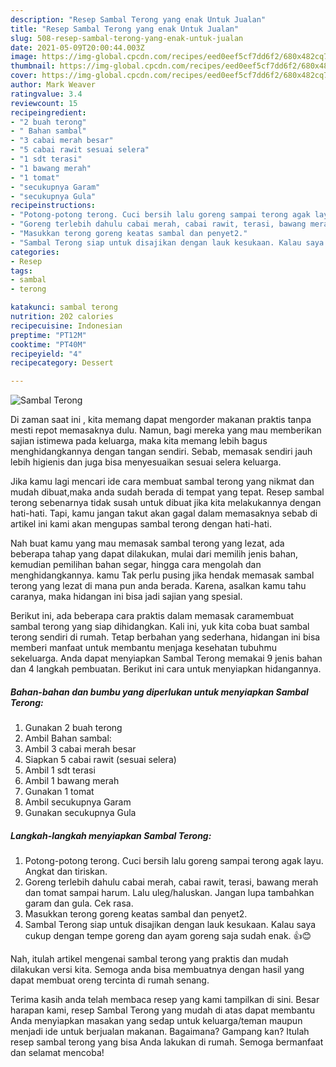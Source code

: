 ```yaml
---
description: "Resep Sambal Terong yang enak Untuk Jualan"
title: "Resep Sambal Terong yang enak Untuk Jualan"
slug: 508-resep-sambal-terong-yang-enak-untuk-jualan
date: 2021-05-09T20:00:44.003Z
image: https://img-global.cpcdn.com/recipes/eed0eef5cf7dd6f2/680x482cq70/sambal-terong-foto-resep-utama.jpg
thumbnail: https://img-global.cpcdn.com/recipes/eed0eef5cf7dd6f2/680x482cq70/sambal-terong-foto-resep-utama.jpg
cover: https://img-global.cpcdn.com/recipes/eed0eef5cf7dd6f2/680x482cq70/sambal-terong-foto-resep-utama.jpg
author: Mark Weaver
ratingvalue: 3.4
reviewcount: 15
recipeingredient:
- "2 buah terong"
- " Bahan sambal"
- "3 cabai merah besar"
- "5 cabai rawit sesuai selera"
- "1 sdt terasi"
- "1 bawang merah"
- "1 tomat"
- "secukupnya Garam"
- "secukupnya Gula"
recipeinstructions:
- "Potong-potong terong. Cuci bersih lalu goreng sampai terong agak layu. Angkat dan tiriskan."
- "Goreng terlebih dahulu cabai merah, cabai rawit, terasi, bawang merah dan tomat sampai harum. Lalu uleg/haluskan. Jangan lupa tambahkan garam dan gula. Cek rasa."
- "Masukkan terong goreng keatas sambal dan penyet2."
- "Sambal Terong siap untuk disajikan dengan lauk kesukaan. Kalau saya cukup dengan tempe goreng dan ayam goreng saja sudah enak. 👍😊"
categories:
- Resep
tags:
- sambal
- terong

katakunci: sambal terong 
nutrition: 202 calories
recipecuisine: Indonesian
preptime: "PT12M"
cooktime: "PT40M"
recipeyield: "4"
recipecategory: Dessert

---
```



![Sambal Terong](https://img-global.cpcdn.com/recipes/eed0eef5cf7dd6f2/680x482cq70/sambal-terong-foto-resep-utama.jpg)

Di zaman  saat ini , kita memang dapat mengorder makanan praktis tanpa mesti repot memasaknya dulu. Namun, bagi mereka yang mau memberikan sajian istimewa pada keluarga, maka kita memang lebih bagus menghidangkannya dengan tangan sendiri. Sebab, memasak sendiri jauh lebih higienis dan juga bisa menyesuaikan sesuai selera keluarga.

Jika kamu lagi mencari ide cara membuat sambal terong yang nikmat dan mudah dibuat,maka anda sudah berada di tempat yang tepat. Resep sambal terong  sebenarnya tidak susah untuk dibuat jika kita melakukannya dengan hati-hati. Tapi, kamu jangan takut akan gagal dalam memasaknya 
sebab di artikel ini kami akan mengupas sambal terong dengan hati-hati.  



Nah buat kamu yang mau memasak sambal terong yang lezat, ada beberapa tahap yang dapat dilakukan, mulai dari memilih jenis bahan, kemudian pemilihan bahan segar, hingga cara mengolah dan menghidangkannya. kamu Tak perlu pusing jika hendak memasak sambal terong yang lezat di mana pun anda berada. Karena, asalkan kamu  tahu caranya, maka hidangan ini bisa jadi sajian yang spesial.

Berikut ini, ada beberapa cara praktis  dalam memasak caramembuat sambal terong yang siap dihidangkan. Kali ini, yuk kita coba buat sambal terong sendiri di rumah. Tetap berbahan yang sederhana, hidangan ini bisa memberi manfaat untuk membantu menjaga kesehatan tubuhmu sekeluarga. Anda dapat menyiapkan Sambal Terong memakai 9 jenis bahan dan 4 langkah pembuatan. Berikut ini cara untuk menyiapkan hidangannya.

<!--inarticleads1-->

##### Bahan-bahan dan bumbu yang diperlukan untuk menyiapkan Sambal Terong:

1. Gunakan 2 buah terong
1. Ambil  Bahan sambal:
1. Ambil 3 cabai merah besar
1. Siapkan 5 cabai rawit (sesuai selera)
1. Ambil 1 sdt terasi
1. Ambil 1 bawang merah
1. Gunakan 1 tomat
1. Ambil secukupnya Garam
1. Gunakan secukupnya Gula




<!--inarticleads2-->

##### Langkah-langkah menyiapkan Sambal Terong:

1. Potong-potong terong. Cuci bersih lalu goreng sampai terong agak layu. Angkat dan tiriskan.
1. Goreng terlebih dahulu cabai merah, cabai rawit, terasi, bawang merah dan tomat sampai harum. Lalu uleg/haluskan. Jangan lupa tambahkan garam dan gula. Cek rasa.
1. Masukkan terong goreng keatas sambal dan penyet2.
1. Sambal Terong siap untuk disajikan dengan lauk kesukaan. Kalau saya cukup dengan tempe goreng dan ayam goreng saja sudah enak. 👍😊




Nah, itulah artikel mengenai  sambal terong  yang praktis dan mudah dilakukan versi kita. Semoga anda bisa membuatnya dengan hasil yang dapat membuat oreng tercinta di rumah senang. 

Terima kasih anda telah membaca resep yang kami tampilkan di sini. Besar harapan kami, resep  Sambal Terong yang mudah di atas dapat membantu Anda menyiapkan masakan yang sedap untuk keluarga/teman maupun menjadi ide untuk berjualan makanan. Bagaimana? Gampang kan? Itulah resep sambal terong yang bisa Anda lakukan di rumah. Semoga bermanfaat dan selamat mencoba!

